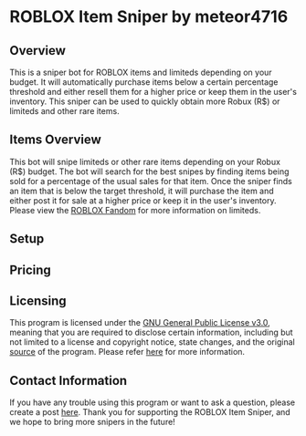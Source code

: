 # ROBLOX Item Sniper by meteor4716

## Overview

This is a sniper bot for ROBLOX items and limiteds depending on your budget. It will automatically purchase items below a certain percentage threshold and either resell them for a higher price or keep them in the user's inventory. This sniper can be used to quickly obtain more Robux (R$) or limiteds and other rare items.

## Items Overview

This bot will snipe limiteds or other rare items depending on your Robux (R$) budget. The bot will search for the best snipes by finding items being sold for a percentage of the usual sales for that item. Once the sniper finds an item that is below the target threshold, it will purchase the item and either post it for sale at a higher price or keep it in the user's inventory. Please view the [ROBLOX Fandom](https://roblox.fandom.com/wiki/Category:Limited_items) for more information on limiteds.

## Setup



## Pricing



## Licensing

This program is licensed under the [GNU General Public License v3.0](https://www.gnu.org/licenses/gpl-3.0.en.html), meaning that you are required to disclose certain information, including but not limited to a license and copyright notice, state changes, and the original [source](https://github.com/meteor4716/rsniper/) of the program. Please refer [here](https://www.gnu.org/licenses/gpl-3.0.en.html) for more information.

## Contact Information

If you have any trouble using this program or want to ask a question, please create a post [here](https://github.com/meteor4716/rsniper/issues/new). Thank you for supporting the ROBLOX Item Sniper, and we hope to bring more snipers in the future!
